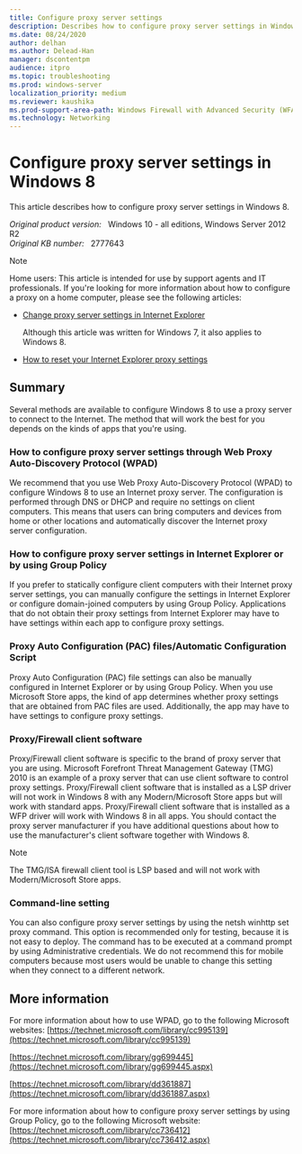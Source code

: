 ```yaml
---
title: Configure proxy server settings
description: Describes how to configure proxy server settings in Windows 8.
ms.date: 08/24/2020
author: delhan
ms.author: Delead-Han
manager: dscontentpm
audience: itpro
ms.topic: troubleshooting
ms.prod: windows-server
localization_priority: medium
ms.reviewer: kaushika
ms.prod-support-area-path: Windows Firewall with Advanced Security (WFAS)
ms.technology: Networking
---
```

# Configure proxy server settings in Windows 8

This article describes how to configure proxy server settings in Windows 8.

_Original product version:_ &nbsp; Windows 10 - all editions, Windows Server 2012 R2  
_Original KB number:_ &nbsp; 2777643

> [!NOTE]
> Home users: This article is intended for use by support agents and IT professionals. If you're looking for more information about how to configure a proxy on a home computer, please see the following articles:
> - [Change proxy server settings in Internet Explorer](https://windows.microsoft.com/windows/change-internet-explorer-proxy-server-settings#1tc=windows-7) 
>
>     Although this article was written for Windows 7, it also applies to Windows 8.
> - [How to reset your Internet Explorer proxy settings](https://support.microsoft.com/help/2289942) 

## Summary

Several methods are available to configure Windows 8 to use a proxy server to connect to the Internet. The method that will work the best for you depends on the kinds of apps that you're using.

### How to configure proxy server settings through Web Proxy Auto-Discovery Protocol (WPAD)

We recommend that you use Web Proxy Auto-Discovery Protocol (WPAD) to configure Windows 8 to use an Internet proxy server. The configuration is performed through DNS or DHCP and require no settings on client computers. This means that users can bring computers and devices from home or other locations and automatically discover the Internet proxy server configuration.

### How to configure proxy server settings in Internet Explorer or by using Group Policy

If you prefer to statically configure client computers with their Internet proxy server settings, you can manually configure the settings in Internet Explorer or configure domain-joined computers by using Group Policy. Applications that do not obtain their proxy settings from Internet Explorer may have to have settings within each app to configure proxy settings.

### Proxy Auto Configuration (PAC) files/Automatic Configuration Script

Proxy Auto Configuration (PAC) file settings can also be manually configured in Internet Explorer or by using Group Policy. When you use Microsoft Store apps, the kind of app determines whether proxy settings that are obtained from PAC files are used. Additionally, the app may have to have settings to configure proxy settings.

### Proxy/Firewall client software

Proxy/Firewall client software is specific to the brand of proxy server that you are using. Microsoft Forefront Threat Management Gateway (TMG) 2010 is an example of a proxy server that can use client software to control proxy settings. Proxy/Firewall client software that is installed as a LSP driver will not work in Windows 8 with any Modern/Microsoft Store apps but will work with standard apps. Proxy/Firewall client software that is installed as a WFP driver will work with Windows 8 in all apps. You should contact the proxy server manufacturer if you have additional questions about how to use the manufacturer's client software together with Windows 8.

> [!NOTE]
> The TMG/ISA firewall client tool is LSP based and will not work with Modern/Microsoft Store apps.

### Command-line setting

You can also configure proxy server settings by using the netsh winhttp set proxy command. This option is recommended only for testing, because it is not easy to deploy. The command has to be executed at a command prompt by using Administrative credentials. We do not recommend this for mobile computers because most users would be unable to change this setting when they connect to a different network.

## More information

For more information about how to use WPAD, go to the following Microsoft websites:
 [https://technet.microsoft.com/library/cc995139](https://technet.microsoft.com/library/cc995139) 

[https://technet.microsoft.com/library/gg699445](https://technet.microsoft.com/library/gg699445.aspx) 

[https://technet.microsoft.com/library/dd361887](https://technet.microsoft.com/library/dd361887.aspx) 

For more information about how to configure proxy server settings by using Group Policy, go to the following Microsoft website:
 [https://technet.microsoft.com/library/cc736412](https://technet.microsoft.com/library/cc736412.aspx)
